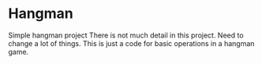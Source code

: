 # Hangman
Simple hangman project
 There is not much detail in this project. Need to change a lot of things. This is just a code for basic operations in a hangman game.
